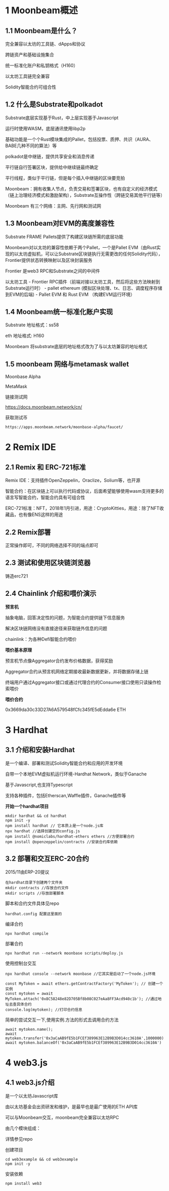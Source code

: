 # 1 Moonbeam概述

## 1.1 Moonbeam是什么？

完全兼容以太坊的工具链、dApps和协议

跨链资产和基础设施集合

统一标准化账户和私钥格式（H160）

以太坊工具链完全兼容

Solidity智能合约可组合性

## 1.2 什么是Substrate和polkadot

Substrate底层实现基于Rust，中上层实现基于Javascript

运行时使用WASM，底层通讯使用libp2p

基础功能是一个个Rust模块集成的Pallet，包括投票、质押、共识（AURA、BABE几种不同的算法）等

polkadot是中继链，提供共享安全和消息传递

平行链自行签署区块，提供给中继续链最终确定

平行线程，类似于平行链，但是每个插入中继链的区块要竞拍

Moonbeam：拥有收集人节点，负责交易和签署区块，也有自定义的经济模式（链上治理经济模式和激励架构），Substrate互操作性（跨链交易其他平行链等）

Moonbeam 有三个网络：主网、先行网和测试网

## 1.3 Moonbeam对EVM的高度兼容性

Substrate FRAME Pallets提供了构建区块链所需的底层功能

Moonbeam对以太坊的兼容性依赖于两个Pallet，一个是Pallet EVM（由Rust实现的以太坊虚拟机，可以让Substrate区块链执行无需更改的任何Solidity代码），Frontier提供状态转换映射以及区块封装服务

Frontier 是web3 RPC和Substrate之间的中间件

以太坊工具 - Frontier RPC插件（前端对接以太坊工具，然后将这些方法映射到Substrate运行时） - pallet ethereum (模拟区块处理、tx、日志、调度程序存储到EVM的后端) - Pallet EVM 和 Rust EVM （构建EVM运行环境）

## 1.4 Moonbeam统一标准化账户实现

Substrate 地址格式：ss58

eth 地址格式: H160 

Moonbeam 将substrate底层的地址格式改为了与以太坊兼容的地址格式

## 1.5 moonbeam 网络与metamask wallet

Moonbase Alpha

MetaMask

链接测试网

https://docs.moonbeam.network/cn/

获取测试币

```
https://apps.moonbeam.network/moonbase-alpha/faucet/
```

# 2 Remix IDE

## 2.1 Remix 和 ERC-721标准

Remix IDE：支持插件OpenZeppelin，Oraclize，Solium等，也开源

智能合约：在区块链上可以执行代码或协议，后面希望能够使用wasm支持更多的语言写智能合约，智能合约具有可组合性

ERC-721标准：NFT，2018年1月引进，用途：CryptoKitties，用途：除了NFT收藏品，也有像ENS这样的用途

## 2.2 Remix部署

正常操作即可，不同的网络选择不同的端点即可

## 2.3 测试和使用区块链浏览器

铸造erc721

## 2.4 Chainlink 介绍和喂价演示

**预言机**

抽象电脑，回答决定性的问题，为智能合约提供链下信息服务

解决区块链网络没有直接途径来获取链外信息的问题

chainlink：为各种Defi智能合约喂价

**喂价基本原理**

预言机节点像Aggregator合约发布价格数据，获得奖励

Aggregator合约从预言机网络定期接收最新数据更新，并将数据存储上链

终端用户通过Aggregator接口或通过代理合约的Consumer接口使用只读操作检索喂价

**喂价合约**

0x3669da30c33D27A6A579548fCfc345fE5dEdda6e ETH 

# 3 Hardhat

## 3.1 介绍和安装Hardhat

是一个编译、部署和测试Solidity智能合约和应用的开发环境

自带一个本地EVM虚拟机运行环境-Hardhat Network，类似于Ganache

基于Javascript,也支持Typescript

支持各种插件，包括Etherscan,Waffle插件，Ganache插件等

**开始一个hardhat项目**

```
mkdir hardhat && cd hardhat
npm init -y
npm install hardhat // 它本质上是一个node.js库
npx hardhat //选择创建空的config.js
npm install @nomiclabs/hardhat-ethers ethers //方便部署合约
npm install @openzeppelin/contracts //安装合约库依赖
```

## 3.2 部署和交互ERC-20合约

2015/11由ERP-20提议

```
在hardhat目录下创建两个文件夹
mkdir contracts //存放合约文件
mkdir scripts //存放部署脚本
```

脚本和合约文件具体见repo

```
hardhat.config 配置这里面的
```

编译合约

```
npx hardhat compile
```

部署合约

```
npx hardhat run --network moonbase scripts/deploy.js
```

使用控制台交互

```
npx hardhat console --network moonbase //它其实是启动了一个node.js环境
```

```
const MyToken = await ethers.getContractFactory('MyToken'); // 创建一个实例
const mytoken = await MyToken.attach('0x8C58248e82D705Bf8b08C027eAa8FF3Acd940c1b'); //通过地址去查具体合约
console.log(mytoken); //打印合约信息
```

简单的尝试交互一下,使用实例.方法的形式去调用合约方法

```;
await mytoken.name();
await mytoken.transfer('0x3aCaAB9fE5b1FCEf389963E12B9B3D014cc3610A',1000000)
await mytoken.balanceOf('0x3aCaAB9fE5b1FCEf389963E12B9B3D014cc3610A')
```

# 4 web3.js

## 4.1 web3.js介绍

是一个以太坊Javascript库

由以太坊基金会出资研发和维护，是最早也是最广使用的ETH API库

可以与Moonbeam交互，moonbeam完全兼容以太坊RPC

由几个模块组成：

详情参见repo

创建项目

```
cd web3example && cd web3example
npm init -y
```

安装依赖

```
npm install web3 
```

